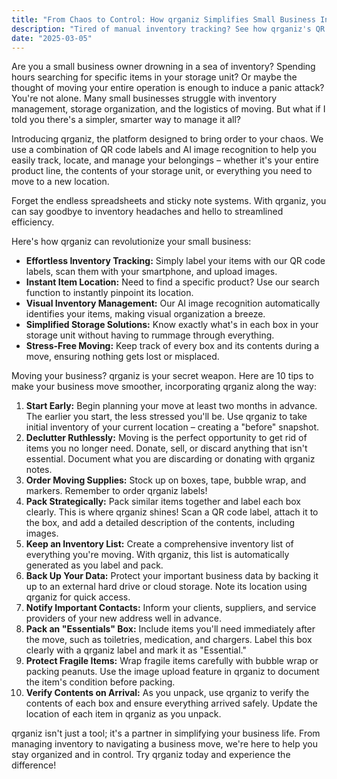 ```yaml
---
title: "From Chaos to Control: How qrganiz Simplifies Small Business Inventory Management"
description: "Tired of manual inventory tracking? See how qrganiz's QR code system and AI image recognition can revolutionize your small business, saving you time, reducing errors, and improving efficiency in managing your stock."
date: "2025-03-05"
---
```


Are you a small business owner drowning in a sea of inventory? Spending hours searching for specific items in your storage unit? Or maybe the thought of moving your entire operation is enough to induce a panic attack? You're not alone. Many small businesses struggle with inventory management, storage organization, and the logistics of moving. But what if I told you there's a simpler, smarter way to manage it all?

Introducing qrganiz, the platform designed to bring order to your chaos. We use a combination of QR code labels and AI image recognition to help you easily track, locate, and manage your belongings – whether it's your entire product line, the contents of your storage unit, or everything you need to move to a new location.

Forget the endless spreadsheets and sticky note systems. With qrganiz, you can say goodbye to inventory headaches and hello to streamlined efficiency.

Here's how qrganiz can revolutionize your small business:

*   **Effortless Inventory Tracking:** Simply label your items with our QR code labels, scan them with your smartphone, and upload images.
*   **Instant Item Location:** Need to find a specific product? Use our search function to instantly pinpoint its location.
*   **Visual Inventory Management:** Our AI image recognition automatically identifies your items, making visual organization a breeze.
*   **Simplified Storage Solutions:** Know exactly what's in each box in your storage unit without having to rummage through everything.
*   **Stress-Free Moving:** Keep track of every box and its contents during a move, ensuring nothing gets lost or misplaced.

Moving your business? qrganiz is your secret weapon. Here are 10 tips to make your business move smoother, incorporating qrganiz along the way:

1.  **Start Early:** Begin planning your move at least two months in advance. The earlier you start, the less stressed you'll be. Use qrganiz to take initial inventory of your current location – creating a "before" snapshot.
2.  **Declutter Ruthlessly:** Moving is the perfect opportunity to get rid of items you no longer need. Donate, sell, or discard anything that isn't essential. Document what you are discarding or donating with qrganiz notes.
3.  **Order Moving Supplies:** Stock up on boxes, tape, bubble wrap, and markers. Remember to order qrganiz labels!
4.  **Pack Strategically:** Pack similar items together and label each box clearly. This is where qrganiz shines! Scan a QR code label, attach it to the box, and add a detailed description of the contents, including images.
5.  **Keep an Inventory List:** Create a comprehensive inventory list of everything you're moving. With qrganiz, this list is automatically generated as you label and pack.
6.  **Back Up Your Data:** Protect your important business data by backing it up to an external hard drive or cloud storage. Note its location using qrganiz for quick access.
7.  **Notify Important Contacts:** Inform your clients, suppliers, and service providers of your new address well in advance.
8.  **Pack an "Essentials" Box:** Include items you'll need immediately after the move, such as toiletries, medication, and chargers. Label this box clearly with a qrganiz label and mark it as "Essential."
9.  **Protect Fragile Items:** Wrap fragile items carefully with bubble wrap or packing peanuts. Use the image upload feature in qrganiz to document the item's condition before packing.
10. **Verify Contents on Arrival:** As you unpack, use qrganiz to verify the contents of each box and ensure everything arrived safely. Update the location of each item in qrganiz as you unpack.

qrganiz isn't just a tool; it's a partner in simplifying your business life. From managing inventory to navigating a business move, we're here to help you stay organized and in control. Try qrganiz today and experience the difference!